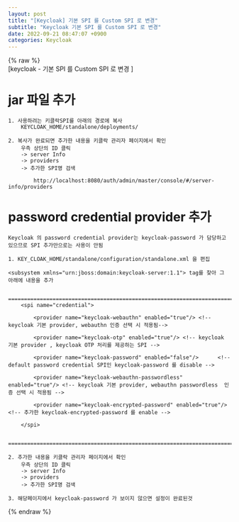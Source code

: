```yaml
---  
layout: post  
title: "[Keycloak] 기본 SPI 를 Custom SPI 로 변경"  
subtitle: "Keycloak 기본 SPI 를 Custom SPI 로 변경"  
date: 2022-09-21 08:47:07 +0900  
categories: Keycloak  
---  
```

{% raw %}  
[keycloak - 기본 SPI 를 Custom SPI 로 변경 ]  
  
  
# jar 파일 추가  
  
	1. 사용하려는 키클락SPI를 아래의 경로에 복사  
		KEYCLOAK_HOME/standalone/deployments/  
	  
	2. 복사가 완료되면 추가한 내용을 키클락 관리자 페이지에서 확인  
		우측 상단의 ID 클릭  
		-> server Info   
		-> providers  
		-> 추가한 SPI명 검색  
		  
			http://localhost:8080/auth/admin/master/console/#/server-info/providers			  
  
  
#  password credential provider 추가  
	  
	Keycloak 의 password credential provider는 keycloak-password 가 담당하고 있으므로 SPI 추가만으로는 사용이 안됨  
	  
	1. KEY_CLOAK_HOME/standalone/configuration/standalone.xml 을 편집  
  
	<subsystem xmlns="urn:jboss:domain:keycloak-server:1.1"> tag를 찾아 그 아래에 내용을 추가  
  
		=================================================================================================================  
		<spi name="credential">  
		   
			<provider name="keycloak-webauthn" enabled="true"/> <!-- keycloak 기본 provider, webauthn 인증 선택 시 적용됨-->  
		   
			<provider name="keycloak-otp" enabled="true"/> <!-- keycloak 기본 provider , keycloak OTP 처리를 제공하는 SPI -->  
		   
			<provider name="keycloak-password" enabled="false"/>      <!--  default password credential SPI인 keycloak-password 를 disable -->  
		   
			<provider name="keycloak-webauthn-passwordless" enabled="true"/> <!-- keycloak 기본 provider, webauthn passwordless  인증 선택 시 적용됨 -->  
		   
			<provider name="keycloak-encrypted-password" enabled="true"/> <!-- 추가한 keycloak-encrypted-password 를 enable -->  
		   
		</spi>  
  
		=================================================================================================================  
  
 	2. 추가한 내용을 키클락 관리자 페이지에서 확인  
		우측 상단의 ID 클릭  
		-> server Info   
		-> providers  
		-> 추가한 SPI명 검색  
	  
	3. 해당페이지에서 keycloak-password 가 보이지 않으면 설정이 완료된것  
{% endraw %}